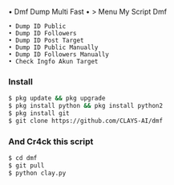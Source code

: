 • Dmf
Dump Multi Fast
• > Menu My Script Dmf
```
• Dump ID Public
• Dump ID Followers
• Dump ID Post Target
• Dump ID Public Manually
• Dump ID Followers Manually
• Check Ingfo Akun Target
```
### Install
```bash
$ pkg update && pkg upgrade
$ pkg install python && pkg install python2
$ pkg install git
$ git clone https://github.com/CLAYS-AI/dmf
```
### And Cr4ck this script
```bash
$ cd dmf
$ git pull
$ python clay.py
```
